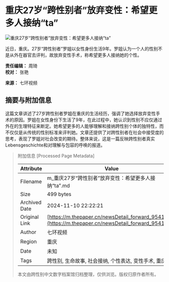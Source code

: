 # 重庆27岁“跨性别者”放弃变性：希望更多人接纳“ta”

![重庆27岁“跨性别者”放弃变性：希望更多人接纳“ta”](https://imagecloud.thepaper.cn/thepaper/image/93/324/250.jpg)

近日，重庆。27岁“跨性别者”罗姐以女性身份生活9年。罗姐认为一个人的性别不是从外在器官去评判，故放弃变性手术，称希望更多人接纳她的个性。

**责任编辑：** 周琦  
**校对：** 张艳  

**来源：** 七环视频

## 摘要与附加信息

<!-- tcd_abstract -->
这篇文章讲述了27岁跨性别者罗姐在重庆的生活经历，强调了她选择放弃变性手术的原因。罗姐在女性身份下生活了9年，在此过程中，她认识到性别不应仅通过外在的生理特征来断定。她希望更多的人能够理解和接纳跨性别个体的独特性，而不仅仅是从传统的性别标准来评判她。文章还提供了对跨性别者在社会中接受度的思考，表现了罗姐对社会改变的期待。整体来说，这是一篇反映跨性别者真实 Lebensgeschichte和对理解与包容的呼唤的报道。
<!-- tcd_abstract_end -->

> 附加信息 [Processed Page Metadata]
>
> | Attribute       | Value                                  |
> |-----------------|----------------------------------------|
> | Filename        | m_重庆27岁“跨性别者”放弃变性：希望更多人接纳“ta”.md                             |
> | Size            | 499 bytes                           |
> | Archived Date   | 2024-11-10 22:22:21                             |
> | Original Link   | [https://m.thepaper.cn/newsDetail_forward_9541010](https://m.thepaper.cn/newsDetail_forward_9541010)                       |
> | Author          | 七环视频                               |
> | Region          | 重庆                               |
> | Date            | 未知                                 |
> | Tags            | 跨性别, 生命故事, 社会接纳, 个性表达, 变性手术, 重庆                                 |
>
> 本文由跨性别中文数字档案馆归档整理，仅供浏览。版权归原作者所有。
>